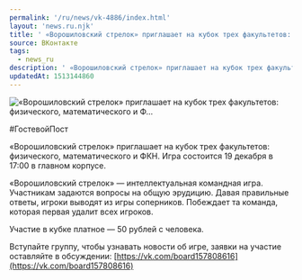 ```yaml
---
permalink: '/ru/news/vk-4886/index.html'
layout: 'news.ru.njk'
title: ' «Ворошиловский стрелок» приглашает на кубок трех факультетов: физического, математического и Ф…'
source: ВКонтакте
tags:
  - news_ru
description: ' «Ворошиловский стрелок» приглашает на кубок трех факультетов: физического, математического и Ф…'
updatedAt: 1513144860
---
```

![ «Ворошиловский стрелок» приглашает на кубок трех факультетов: физического, математического и Ф…](https://sun9-62.userapi.com/impf/c841126/v841126484/4b80a/2-PIRweGURg.jpg?size=673x442&quality=96&proxy=1&sign=7fc2c2969627daadbb89ea6999597c1c&c_uniq_tag=wBR9Jx3NiTPnOFe2q3e12ZqRlOmJ3rbaAVY--pcqWyI&type=album)

#ГостевойПост

«Ворошиловский стрелок» приглашает на кубок трех факультетов: физического, математического и ФКН. Игра состоится 19 декабря в 17:00 в главном корпусе.

«Ворошиловский стрелок» — интеллектуальная командная игра. Участникам задаются вопросы на общую эрудицию. Давая правильные ответы, игроки выводят из игры соперников. Побеждает та команда, которая первая удалит всех игроков.

Участие в кубке платное — 50 рублей с человека.

Вступайте группу, чтобы узнавать новости об игре, заявки на участие оставляйте в обсуждении: [https://vk.com/board157808616](https://vk.com/board157808616)
